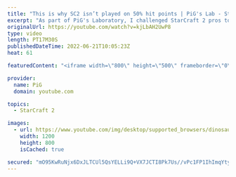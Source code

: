 ```yaml
---
title: "This is why SC2 isn’t played on 50% hit points | PiG's Lab - StarCraft 2"
excerpt: "As part of PiG's Laboratory, I challenged StarCraft 2 pros to play with only 50% hit points - on everything! We get to witness how quickly everything dies. And best of all, Astrea and Cham have some clever solutions to this challenge! -- 🐷 Second Channel for Learning StarCraft 2: https://www.youtube.com/c/PiGRandom"
originalUrl: https://youtube.com/watch?v=kjLbAH2UwP8
type: video
length: PT17M30S
publishedDateTime: 2022-06-21T10:05:23Z
heat: 61

featuredContent: "<iframe width=\"800\" height=\"500\" frameborder=\"0\" src=\"https://www.youtube.com/embed/kjLbAH2UwP8\" allow=\"accelerometer; autoplay; encrypted-media; gyroscope; picture-in-picture\" allowfullscreen></iframe>"

provider:
  name: PiG
  domain: youtube.com

topics:
  - StarCraft 2

images:
  - url: https://www.youtube.com/img/desktop/supported_browsers/dinosaur.png
    width: 1200
    height: 800
    isCached: true

secured: "mO95KwRuNjx6DxJLTCUl5QsYELLi9Q+VX7JCTI8Pk7Us//vPc1FP1IhImqYtyoGljDhgcJLRjhnemWT6xjYAAqybAunIS59w2Vj1OQrg9dAMzoU+Kw+qlneEJLQRH1rbaa1UHcRTSwvYoeallDQr7fRgD7OBsyxO8kMrWwckk5uPxKpE1FjrtIFd9/e/qzbwW9ATYbjad7i0fUBx/5NGL2Jmy8tkPHbjQd/NAWPmzqwF5uoNqW+SYAZ++6scWB2cBDAUBZGsmloHOR5q184eXyxouEgFId3Kj8BsFyNW5DQFWb9QsOS9y8HdOQcSe108SErnGeiE5L5JIG4ZcLTZp//YAbq+JTh99C8sN8IF4OuqnqpWaG9E72xjm7w+jaIcDSfQ+bdC1A/5jvF4r7iPCamsV5lMWCyeq3VINYkey9k=;FYAT7QPNdwwo2bt/XoVXpg=="
---
```


